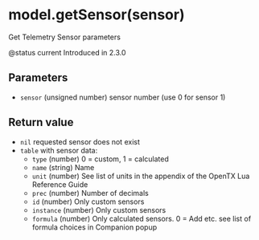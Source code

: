 # model.getSensor\(sensor\)

Get Telemetry Sensor parameters

@status current Introduced in 2.3.0

## Parameters

* `sensor` \(unsigned number\) sensor number \(use 0 for sensor 1\)

## Return value

* `nil` requested sensor does not exist
* `table` with sensor data:
  * `type` \(number\) 0 = custom, 1 = calculated 
  * `name` \(string\) Name
  * `unit` \(number\) See list of units in the appendix of the OpenTX Lua Reference Guide
  * `prec` \(number\) Number of decimals
  * `id`   \(number\) Only custom sensors
  * `instance` \(number\) Only custom sensors
  * `formula` \(number\) Only calculated sensors. 0 = Add etc. see list of formula choices in Companion popup

